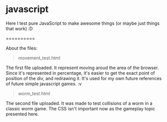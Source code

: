 javascript
==========

Here I test pure JavaScript to make awesome things (or maybe just things that work) :D

==========

About the files:

>movement_test.html

The first file uploaded. It represent moving aroud the area of the browser. Since it's represented in percentage, it's easier to get the exact point of position of the div, and redrawing it. It's used for my own future references of future simple javascript games. :v

>worm_test.html

The second file uploaded. It was made to test collisions of a worm in a classic worm game. The CSS isn't important now as the gameplay topic presented here.